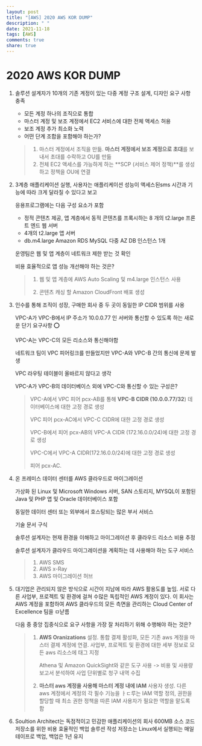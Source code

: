 ```yaml
---
layout: post
title: "[AWS] 2020 AWS KOR DUMP"
description: " "
date: 2021-11-18
tags: [AWS]
comments: true
share: true
---
```


# 2020 AWS KOR DUMP

1. 솔루션 설계자가 10개의 기존 계정이 있는 다중 계정 구조 설계, 디자인 요구 사항 충족

   - 모든 계정 하나의 조직으로 통합
   - 마스터 계정 및 보조 계정에서 EC2 서비스에 대한 전체 액세스 허용
   - 보조 계정 추가 최소화 노력
   - 어떤 단계 조합을 포함해야 하는가?

   > 1. 마스터 계정에서 조직을 만듦. **마스터 계정에서 보조 계정으로 초대**를 보내서 초대를 수락하고 OU를 만듦
   > 2. 전체 EC2 액세스를 가능하게 하는 **SCP (서비스 제어 정책)**를 생성하고 정책을 OU에 연결

2. 3계층 애플리케이션 실행, 사용자는 애플리케이션 성능이 액세스된sms 시간과 기능에 따라 크게 달라질 수 있다고 보고

   응용프로그램에는 다음 구성 요소가 포함

   - 정적 콘텐츠 제공, 앱 계층에서 동적 콘텐츠를 프록시하는 8 개의 t2.large 프론트 엔드 웹 서버
   - 4개의 t2.large 앱 서버
   - db.m4.large Amazon RDS MySQL 다중 AZ DB 인스턴스 1개

   운영팀은 웹 및 앱 계층이 네트워크 제한 받는 것 확인

   비용 효율적으로 앱 성능 개선해야 하는 것은?

   > 1. 웹 및 앱 계층에 AWS Auto Scaling 및 m4.large 인스턴스 사용
   >
   > 2. 콘텐츠 캐싱 할 Amazon CloudFront 배포 생성

3. 인수를 통해 조직이 성장, 구매한 회사 중 두 곳이 동일한 IP CIDR 범위를 사용

   VPC-A가 VPC-B에서 IP 주소가 10.0.0.77 인 서버와 통신할 수 있도록 하는 새로운 단기 요구사항 :o:

   VPC-A는 VPC-C의 모든 리소스와 통신해야함

   네트워크 팀이 VPC 피어링크를 만들었지만 VPC-A와 VPC-B 간의 통신에 문제 발생

   VPC 라우팅 테이블이 올바르지 않다고 생각

   VPC-A가 VPC-B의 데이터베이스 외에 VPC-C와 통신할 수 있는 구성은?

   > VPC-A에서 VPC 피어 pcx-AB를 통해 **VPC-B CIDR (10.0.0.77/32**) 데이터베이스에 대한 고정 경로 생성
   >
   > VPC 피어 pcx-AC에서 VPC-C CIDR에 대한 고정 경로 생성
   >
   > VPC-B에서 피어 pcx-AB의 VPC-A CIDR (172.16.0.0/24)에 대한 고정 경로 생성
   >
   > VPC-C에서 VPC-A CIDR(172.16.0.0/24)에 대한 고정 경로 생성
   >
   > 피어 pcx-AC.

4. 온 프레미스 데이터 센터를 AWS 클라우드로 마이그레이션

   가상화 된 Linux 및 Microsoft Windows 서버, SAN 스토리지, MYSQL이 포함된 Java 및 PHP 앱 및 Oracle 데이터베이스 포함

   동일한 데이터 센터 또는 외부에서 호스팅되는 많은 부서 서비스

   기술 문서 구식

   솔루션 설계자는 현재 환경을 이해하고 마이그레이션 후 클라우드 리소스 비용 추정

   솔루션 설계자가 클라우드 마이그레이션을 계획하는 데 사용해야 하는 도구 서비스

   > 1. AWS SMS
   > 2. AWS x-Ray
   > 3. AWS 마이그레이션 허브
   
5. 대기업은 관리되지 않은 방식으로 시간이 지남에 따라 AWS 활용도를 높임. 서로 다른 사업부, 프로젝트 및 환경에 걸쳐 수많은 독립적인 AWS 계정이 있다. 이 회사는 AWS 계정을 포함하여 AWS 클라우드의 모든 측면을 관리하는 Cloud Center of Excellence 팀을 ㅁ낟름

   다음 중 중앙 집중식으로 요구 사항을 가장 잘 처리하기 위해 수행해야 하는 것은?

   > 1. **AWS Oranizations** 설정. 통합 결제 활성화, 모든 기존 aws 계정을 마스터 결제 계정에 연결. 사업부, 프로젝트 및 환경에 대한 세부 정보로 모든 aws 리소스에 태그 지정
   >
   >    Athena 및 Amazon QuickSight와 같은 도구 사용 -> 비용 및 사용량 보고서 분석하여 사업 단위별로 청구 내역 수집
   >
   > 2. **마스터 aws 계정을 사용해 마스터 계정 내에 IAM** 사용자 생성. 다른 aws 계정에서 계정의 각 필수 기능을 ㅏㄷ루는 IAM 역할 정의, 권한을 할당할 때 최소 권한 정책을 따른 IAM 사용자가 필요한 역할을 맡도록 함

6. Soultion Architect는 독점적이고 민감한 애플리케이션의 회사 600MB 소스 코드 저장소를 위한 비용 효율적인 백업 솔루션 작성 저장소는 Linux에서 실행되는 매일 테이프로 백업, 백업은 1년 유지

   